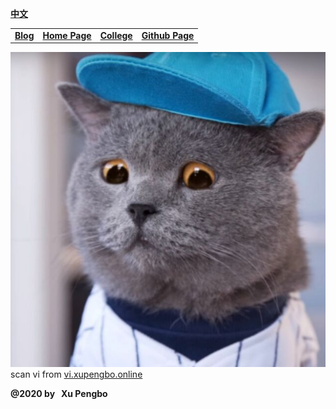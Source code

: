 
  [**中文**](./index.md)
  
  |  |  |  |  |
  |---|---|---|---|
  |[**Blog**](https://blog.xupengbo.online)   |   [**Home Page**](https://home.xupengbo.online) | [**College**](https://www.sdu.edu.cn)  |   [**Github Page**](https://hsupengbo.github.io) |

  ![](images/icon0.jpg)
  scan vi from [vi.xupengbo.online](https://vi.xupengbo.online)
  
**@2020 by &nbsp; Xu Pengbo**